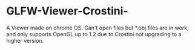 # GLFW-Viewer-Crostini-
A Viewer made on chrome OS. Can't open files but *.obj files are in work, and only supports OpenGL up to 1.2 due to Crostini not upgrading to a higher version.
